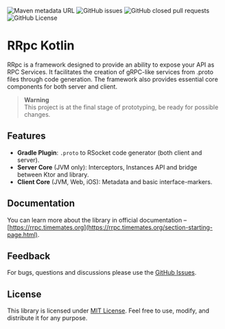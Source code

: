 ![Maven metadata URL](https://img.shields.io/maven-metadata/v?metadataUrl=https%3A%2F%2Fmaven.timemates.org%2Freleases%2Forg%2Ftimemates%2Frrpcroto%2Fclient-core%2Fmaven-metadata.xml)
![GitHub issues](https://img.shields.io/github/issues/timemates/rrpcroto)
![GitHub closed pull requests](https://img.shields.io/github/issues-pr-closed/timemates/rrpcroto)
![GitHub License](https://img.shields.io/github/license/timemates/rrpcroto)
# RRpc Kotlin

RRpc is a framework designed to provide an ability to expose your API as RPC Services.
It facilitates the creation of gRPC-like services from .proto files through code generation.
The framework also provides essential core components for both server and client.

> **Warning** <br>
> This project is at the final stage of prototyping, be ready for possible changes.

## Features
- **Gradle Plugin**: `.proto` to RSocket code generator (both client and server).
- **Server Core** (JVM only): Interceptors, Instances API and bridge between Ktor and library.
- **Client Core** (JVM, Web, iOS): Metadata and basic interface-markers.

## Documentation

You can learn more about the library in official documentation – [https://rrpc.timemates.org](https://rrpc.timemates.org/section-starting-page.html).

## Feedback

For bugs, questions and discussions please use
the [GitHub Issues](https://github.com/timemates/rrpcroto/issues).

## License

This library is licensed under [MIT License](LICENSE). Feel free to use, modify, and distribute it for any purpose.
